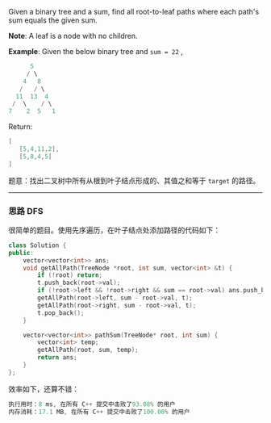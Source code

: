 Given a binary tree and a sum, find all root-to-leaf paths where each path's sum equals the given sum.

**Note**: A leaf is a node with no children.

**Example**: Given the below binary tree and `sum = 22` ,
```cpp
      5
     / \
    4   8
   /   / \
  11  13  4
 /  \    / \
7    2  5   1
```
Return:
```cpp
[
   [5,4,11,2],
   [5,8,4,5]
]
```
题意：找出二叉树中所有从根到叶子结点形成的、其值之和等于 `target` 的路径。

----
### 思路 DFS
很简单的题目。使用先序遍历，在叶子结点处添加路径的代码如下：
```cpp
class Solution {
public:
    vector<vector<int>> ans;    
    void getAllPath(TreeNode *root, int sum, vector<int> &t) {
        if (!root) return;
        t.push_back(root->val);
        if (!root->left && !root->right && sum == root->val) ans.push_back(t); 
        getAllPath(root->left, sum - root->val, t);
        getAllPath(root->right, sum - root->val, t);
        t.pop_back();
    }

    vector<vector<int>> pathSum(TreeNode* root, int sum) { 
        vector<int> temp;
        getAllPath(root, sum, temp);
        return ans;
    }
};
```
效率如下，还算不错：
```cpp
执行用时：8 ms, 在所有 C++ 提交中击败了93.08% 的用户
内存消耗：17.1 MB, 在所有 C++ 提交中击败了100.00% 的用户
```

